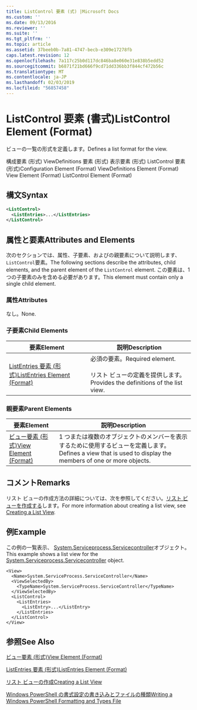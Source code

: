 ```yaml
---
title: ListControl 要素 (式) |Microsoft Docs
ms.custom: ''
ms.date: 09/13/2016
ms.reviewer: ''
ms.suite: ''
ms.tgt_pltfrm: ''
ms.topic: article
ms.assetid: 37beeb0b-7a81-4747-becb-e309e17278fb
caps.latest.revision: 12
ms.openlocfilehash: 7a117c25b0d117dc846ba8e060e31e838b5edd52
ms.sourcegitcommit: b6871f21bd666f9cd71dd336bb3f844cf472b56c
ms.translationtype: MT
ms.contentlocale: ja-JP
ms.lasthandoff: 02/03/2019
ms.locfileid: "56857458"
---
```

# <a name="listcontrol-element-format"></a><span data-ttu-id="a832f-102">ListControl 要素 (書式)</span><span class="sxs-lookup"><span data-stu-id="a832f-102">ListControl Element (Format)</span></span>

<span data-ttu-id="a832f-103">ビューの一覧の形式を定義します。</span><span class="sxs-lookup"><span data-stu-id="a832f-103">Defines a list format for the view.</span></span>

<span data-ttu-id="a832f-104">構成要素 (形式) ViewDefinitions 要素 (形式) 表示要素 (形式) ListControl 要素 (形式)</span><span class="sxs-lookup"><span data-stu-id="a832f-104">Configuration Element (Format) ViewDefinitions Element (Format) View Element (Format) ListControl Element (Format)</span></span>

## <a name="syntax"></a><span data-ttu-id="a832f-105">構文</span><span class="sxs-lookup"><span data-stu-id="a832f-105">Syntax</span></span>

```xml
<ListControl>
  <ListEntries>...</ListEntries>
</ListControl>

```

## <a name="attributes-and-elements"></a><span data-ttu-id="a832f-106">属性と要素</span><span class="sxs-lookup"><span data-stu-id="a832f-106">Attributes and Elements</span></span>

<span data-ttu-id="a832f-107">次のセクションでは、属性、子要素、およびの親要素について説明します、`ListControl`要素。</span><span class="sxs-lookup"><span data-stu-id="a832f-107">The following sections describe the attributes, child elements, and the parent element of the `ListControl` element.</span></span> <span data-ttu-id="a832f-108">この要素は、1 つの子要素のみを含める必要があります。</span><span class="sxs-lookup"><span data-stu-id="a832f-108">This element must contain only a single child element.</span></span>

### <a name="attributes"></a><span data-ttu-id="a832f-109">属性</span><span class="sxs-lookup"><span data-stu-id="a832f-109">Attributes</span></span>

<span data-ttu-id="a832f-110">なし。</span><span class="sxs-lookup"><span data-stu-id="a832f-110">None.</span></span>

### <a name="child-elements"></a><span data-ttu-id="a832f-111">子要素</span><span class="sxs-lookup"><span data-stu-id="a832f-111">Child Elements</span></span>

|<span data-ttu-id="a832f-112">要素</span><span class="sxs-lookup"><span data-stu-id="a832f-112">Element</span></span>|<span data-ttu-id="a832f-113">説明</span><span class="sxs-lookup"><span data-stu-id="a832f-113">Description</span></span>|
|-------------|-----------------|
|[<span data-ttu-id="a832f-114">ListEntries 要素 (形式)</span><span class="sxs-lookup"><span data-stu-id="a832f-114">ListEntries Element (Format)</span></span>](./listentries-element-for-listcontrol-format.md)|<span data-ttu-id="a832f-115">必須の要素。</span><span class="sxs-lookup"><span data-stu-id="a832f-115">Required element.</span></span><br /><br /> <span data-ttu-id="a832f-116">リスト ビューの定義を提供します。</span><span class="sxs-lookup"><span data-stu-id="a832f-116">Provides the definitions of the list view.</span></span>|

### <a name="parent-elements"></a><span data-ttu-id="a832f-117">親要素</span><span class="sxs-lookup"><span data-stu-id="a832f-117">Parent Elements</span></span>

|<span data-ttu-id="a832f-118">要素</span><span class="sxs-lookup"><span data-stu-id="a832f-118">Element</span></span>|<span data-ttu-id="a832f-119">説明</span><span class="sxs-lookup"><span data-stu-id="a832f-119">Description</span></span>|
|-------------|-----------------|
|[<span data-ttu-id="a832f-120">ビュー要素 (形式)</span><span class="sxs-lookup"><span data-stu-id="a832f-120">View Element (Format)</span></span>](./view-element-format.md)|<span data-ttu-id="a832f-121">1 つまたは複数のオブジェクトのメンバーを表示するために使用するビューを定義します。</span><span class="sxs-lookup"><span data-stu-id="a832f-121">Defines a view that is used to display the members of one or more objects.</span></span>|

## <a name="remarks"></a><span data-ttu-id="a832f-122">コメント</span><span class="sxs-lookup"><span data-stu-id="a832f-122">Remarks</span></span>

<span data-ttu-id="a832f-123">リスト ビューの作成方法の詳細については、次を参照してください。[リスト ビューを作成する](./creating-a-list-view.md)します。</span><span class="sxs-lookup"><span data-stu-id="a832f-123">For more information about creating a list view, see [Creating a List View](./creating-a-list-view.md).</span></span>

## <a name="example"></a><span data-ttu-id="a832f-124">例</span><span class="sxs-lookup"><span data-stu-id="a832f-124">Example</span></span>

<span data-ttu-id="a832f-125">この例の一覧表示、 [System.Serviceprocess.Servicecontroller](/dotnet/api/System.ServiceProcess.ServiceController)オブジェクト。</span><span class="sxs-lookup"><span data-stu-id="a832f-125">This example shows a list view for the [System.Serviceprocess.Servicecontroller](/dotnet/api/System.ServiceProcess.ServiceController) object.</span></span>

```
<View>
  <Name>System.ServiceProcess.ServiceController</Name>
  <ViewSelectedBy>
    <TypeName>System.ServiceProcess.ServiceController</TypeName>
  </ViewSelectedBy>
  <ListControl>
    <ListEntries>
      <ListEntry>...</ListEntry>
    </ListEntries>
  </ListControl>
</View>
```

## <a name="see-also"></a><span data-ttu-id="a832f-126">参照</span><span class="sxs-lookup"><span data-stu-id="a832f-126">See Also</span></span>

[<span data-ttu-id="a832f-127">ビュー要素 (形式)</span><span class="sxs-lookup"><span data-stu-id="a832f-127">View Element (Format)</span></span>](./view-element-format.md)

[<span data-ttu-id="a832f-128">ListEntries 要素 (形式)</span><span class="sxs-lookup"><span data-stu-id="a832f-128">ListEntries Element (Format)</span></span>](./listentries-element-for-listcontrol-format.md)

[<span data-ttu-id="a832f-129">リスト ビューの作成</span><span class="sxs-lookup"><span data-stu-id="a832f-129">Creating a List View</span></span>](./creating-a-list-view.md)

[<span data-ttu-id="a832f-130">Windows PowerShell の書式設定の書き込みとファイルの種類</span><span class="sxs-lookup"><span data-stu-id="a832f-130">Writing a Windows PowerShell Formatting and Types File</span></span>](./writing-a-powershell-formatting-file.md)
